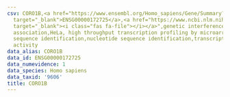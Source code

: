 ```yaml
---
csv: CORO1B,<a href="https://www.ensembl.org/Homo_sapiens/Gene/Summary?db=core;g=ENSG00000172725"
  target="_blank">ENSG00000172725</a>,<a href="https://www.ncbi.nlm.nih.gov/pubmed/17216044"
  target="_blank"><i class="fas fa-file"></i></a>",genetic interference,functional
  association,HeLa, high throughput transcription profiling by microarray,nucleotide
  sequence identification,nucleotide sequence identification,transcriptional regulation,up-regulates
  activity
data_alias: CORO1B
data_id: ENSG00000172725
data_numevidence: 1
data_species: Homo sapiens
data_taxid: '9606'
title: CORO1B
---
```

